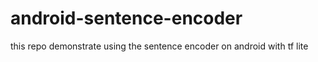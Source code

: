 # android-sentence-encoder
this repo demonstrate using the sentence encoder on android with tf lite

